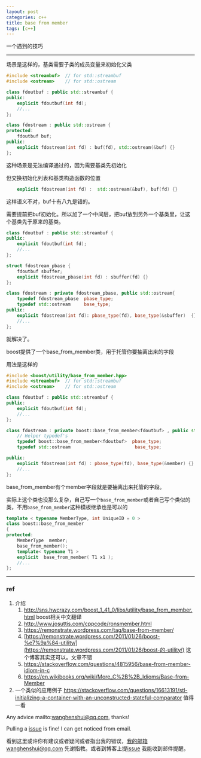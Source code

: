 ```yaml
---
layout: post
categories: c++
title: base from member 
tags: [c++]
---
```


  

一个遇到的技巧

---

场景是这样的，基类需要子类的成员变量来初始化父类

```c++
#include <streambuf>  // for std::streambuf
#include <ostream>    // for std::ostream

class fdoutbuf : public std::streambuf {
public:
    explicit fdoutbuf(int fd);
    //...
};

class fdostream : public std::ostream {
protected:
    fdoutbuf buf;
public:
    explicit fdostream(int fd) : buf(fd), std::ostream(&buf) {}
};
```

这种场景是无法编译通过的，因为需要基类先初始化

但交换初始化列表和基类构造函数的位置

```c++
    explicit fdostream(int fd) :  std::ostream(&buf), buf(fd) {}
```

这样语义不对，buf十有八九是错的。

需要提前把buf初始化。所以加了一个中间层，把buf放到另外一个基类里，让这个基类先于原来的基类。

```c++
class fdoutbuf : public std::streambuf {
public:
    explicit fdoutbuf(int fd);
    //...
};

struct fdostream_pbase {
    fdoutbuf sbuffer;
    explicit fdostream_pbase(int fd) : sbuffer(fd) {}
};

class fdostream : private fdostream_pbase, public std::ostream{
    typedef fdostream_pbase  pbase_type;
    typedef std::ostream     base_type;
public:
    explicit fdostream(int fd): pbase_type(fd), base_type(&sbuffer)  {}
    //...
};
```

就解决了。

boost提供了一个base_from_member类，用于托管你要抽离出来的字段

用法是这样的

```c++
#include <boost/utility/base_from_member.hpp>
#include <streambuf>  // for std::streambuf
#include <ostream>    // for std::ostream

class fdoutbuf : public std::streambuf {
public:
    explicit fdoutbuf(int fd);
    //...
};

class fdostream : private boost::base_from_member<fdoutbuf> , public std::ostream {
    // Helper typedef's
    typedef boost::base_from_member<fdoutbuf>  pbase_type;
    typedef std::ostream                        base_type;

public:
    explicit fdostream(int fd) : pbase_type(fd), base_type(&member) {}
    //...
};
```

base_from_member有个member字段就是要抽离出来托管的字段。

实际上这个类也没那么复杂，自己写一个`base_from_member`或者自己写个类似的类，不用`base_from_member`这种模板继承也是可以的

```c++
template < typename MemberType, int UniqueID = 0 >
class boost::base_from_member
{
protected:
    MemberType  member;
    base_from_member();
    template< typename T1 >
    explicit  base_from_member( T1 x1 );
    //...
};
```







----

### ref

1. 介绍
   1. http://sns.hwcrazy.com/boost_1_41_0/libs/utility/base_from_member.html boost相关中文翻译
   2. http://www.josuttis.com/cppcode/ronsmember.html
   3. https://remonstrate.wordpress.com/tag/base-from-member/
   4. [https://remonstrate.wordpress.com/2011/01/26/boost-%e7%9a%84-utility/](https://remonstrate.wordpress.com/2011/01/26/boost-的-utility/) 这个博客其实还可以。文章不错
   5. https://stackoverflow.com/questions/4815956/base-from-member-idiom-in-c
   6. https://en.wikibooks.org/wiki/More_C%2B%2B_Idioms/Base-from-Member
2. 一个类似的应用例子 https://stackoverflow.com/questions/16613191/stl-initializing-a-container-with-an-unconstructed-stateful-comparator 值得一看



Any advice mailto:wanghenshui@qq.com, thanks! 

Pulling a [issue](https://github.com/wanghenshui/wanghenshui.github.io/issues/new) is fine! I can get noticed from email.

看到这里或许你有建议或者疑问或者指出我的错误，我的邮箱wanghenshui@qq.com 先谢指教。或者到博客上提[issue](https://github.com/wanghenshui/wanghenshui.github.io/issues/new) 我能收到邮件提醒。